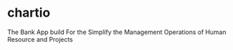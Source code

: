 # chartio
The Bank App build For the Simplify the Management Operations of Human Resource and Projects 
